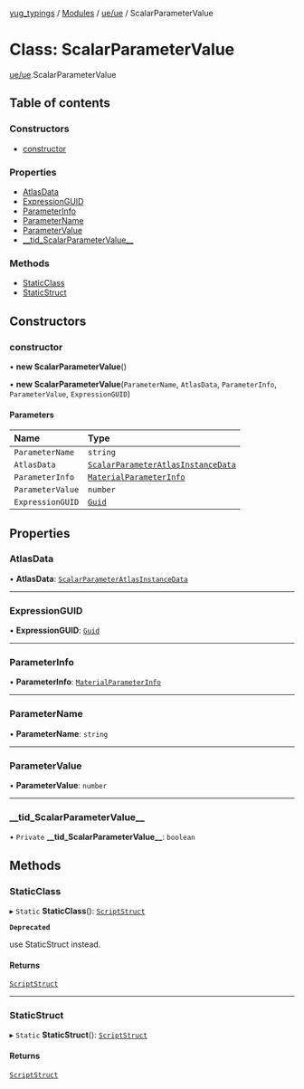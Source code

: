 [yug_typings](../README.md) / [Modules](../modules.md) / [ue/ue](../modules/ue_ue.md) / ScalarParameterValue

# Class: ScalarParameterValue

[ue/ue](../modules/ue_ue.md).ScalarParameterValue

## Table of contents

### Constructors

- [constructor](ue_ue.ScalarParameterValue.md#constructor)

### Properties

- [AtlasData](ue_ue.ScalarParameterValue.md#atlasdata)
- [ExpressionGUID](ue_ue.ScalarParameterValue.md#expressionguid)
- [ParameterInfo](ue_ue.ScalarParameterValue.md#parameterinfo)
- [ParameterName](ue_ue.ScalarParameterValue.md#parametername)
- [ParameterValue](ue_ue.ScalarParameterValue.md#parametervalue)
- [\_\_tid\_ScalarParameterValue\_\_](ue_ue.ScalarParameterValue.md#__tid_scalarparametervalue__)

### Methods

- [StaticClass](ue_ue.ScalarParameterValue.md#staticclass)
- [StaticStruct](ue_ue.ScalarParameterValue.md#staticstruct)

## Constructors

### constructor

• **new ScalarParameterValue**()

• **new ScalarParameterValue**(`ParameterName`, `AtlasData`, `ParameterInfo`, `ParameterValue`, `ExpressionGUID`)

#### Parameters

| Name | Type |
| :------ | :------ |
| `ParameterName` | `string` |
| `AtlasData` | [`ScalarParameterAtlasInstanceData`](ue_ue.ScalarParameterAtlasInstanceData.md) |
| `ParameterInfo` | [`MaterialParameterInfo`](ue_ue.MaterialParameterInfo.md) |
| `ParameterValue` | `number` |
| `ExpressionGUID` | [`Guid`](ue_ue_s.Guid.md) |

## Properties

### AtlasData

• **AtlasData**: [`ScalarParameterAtlasInstanceData`](ue_ue.ScalarParameterAtlasInstanceData.md)

___

### ExpressionGUID

• **ExpressionGUID**: [`Guid`](ue_ue_s.Guid.md)

___

### ParameterInfo

• **ParameterInfo**: [`MaterialParameterInfo`](ue_ue.MaterialParameterInfo.md)

___

### ParameterName

• **ParameterName**: `string`

___

### ParameterValue

• **ParameterValue**: `number`

___

### \_\_tid\_ScalarParameterValue\_\_

• `Private` **\_\_tid\_ScalarParameterValue\_\_**: `boolean`

## Methods

### StaticClass

▸ `Static` **StaticClass**(): [`ScriptStruct`](ue_ue.ScriptStruct.md)

**`Deprecated`**

use StaticStruct instead.

#### Returns

[`ScriptStruct`](ue_ue.ScriptStruct.md)

___

### StaticStruct

▸ `Static` **StaticStruct**(): [`ScriptStruct`](ue_ue.ScriptStruct.md)

#### Returns

[`ScriptStruct`](ue_ue.ScriptStruct.md)
